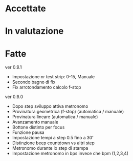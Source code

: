 # Accettate


# In valutazione


# Fatte

ver 0.9.1
* Impostazione nr test strip: 0-15, Manuale
* Secondo bagno di fix
* Fix arrotondamento calcolo f-stop

ver 0.9.0
* Dopo step sviluppo attiva metronomo
* Provinatura geometrica (f-stop) (automatica / manuale)
* Provinatura lineare (automatica / manuale)
* Avanzamento manuale
* Bottone distinto per focus
* Funzione pausa
* Impostazione tempi a step 0.5 fino a 30'
* Distinzione beep countdown vs altri step
* Metronomo durante lo step di stampa
* Impostazione metronomo in bps invece che bpm (1,2,3,4)
